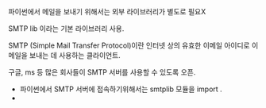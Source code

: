 

파이썬에서 메일을 보내기 위해서는 외부 라이브러리가 별도로 필요X

SMTP lib 이라는 기본 라이브러리 사용. 

SMTP (Simple Mail Transfer Protocol)이란 인터넷 상의 유효한 이메일 아이디로 이메일을 보내는 데 사용하는 클라이언트.

구글, ms 등 많은 회사들이 SMTP 서버를 사용할 수 있도록 오픈. 


- 파이썬에서 SMTP 서버에 접속하기위해서는 smtplib 모듈을 import .
- 
